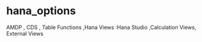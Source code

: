 # hana_options
AMDP , CDS , Table Functions ,Hana Views :Hana Studio ,Calculation Views, External Views
